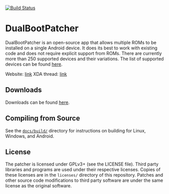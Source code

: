 [![Build Status](https://jenkins.noobdev.io/job/DualBootPatcher_Master/badge/icon)](https://jenkins.noobdev.io/job/DualBootPatcher_Master/)

DualBootPatcher
===============

DualBootPatcher is an open-source app that allows multiple ROMs to be installed on a single Android device. It does its best to work with existing code and does not require explicit support from ROMs. There are currently more than 250 supported devices and their variations. The list of supported devices can be found [here](https://dbp.noobdev.io/supported_devices.html).

Website: [link](https://dbp.noobdev.io/)
XDA thread: [link](http://forum.xda-developers.com/showthread.php?t=2447534)


Downloads
---------

Downloads can be found [here](https://dbp.noobdev.io/downloads/).


Compiling from Source
---------------------

See the [`docs/build/`](docs/build) directory for instructions on building for Linux, Windows, and Android.


License
-------

The patcher is licensed under GPLv3+ (see the LICENSE file). Third party libraries and programs are used under their respective licenses. Copies of these licenses are in the `licenses/` directory of this repository. Patches and other source code modifications to third party software are under the same license as the original software.
